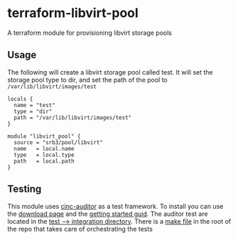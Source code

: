 # terraform-libvirt-pool

A terraform module for provisioning libvirt storage pools

## Usage

The following will create a libvirt storage pool called test.
It will set the storage pool type to dir, and set the path of the pool
to `/var/lib/libvirt/images/test`

```HCL
locals {
  name = "test"
  type = "dir"
  path = "/var/lib/libvirt/images/test"
}

module "libvirt_pool" {
  source = "srb3/pool/libvirt"
  name   = local.name
  type   = local.type
  path   = local.path
}
```

## Testing

This module uses [cinc-auditor](https://cinc.sh/start/auditor/) as a test framework.
To install you can use the [download page](https://cinc.sh/download/) and the
[getting started guid](https://cinc.sh/start/auditor/). The auditor test are
located in the [test --> integration directory](./test/integration).
There is a [make file](./Makefile)
in the root of the repo that takes care of orchestrating the tests
